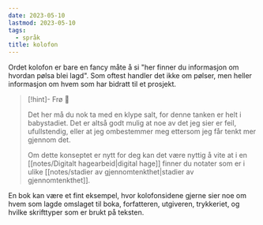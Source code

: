 ```yaml
---
date: 2023-05-10
lastmod: 2023-05-10
tags:
  - språk
title: kolofon
---
```

Ordet kolofon er bare en fancy måte å si "her finner du informasjon om hvordan pølsa blei lagd". Som oftest handler det ikke om pølser, men heller informasjon om hvem som har bidratt til et prosjekt.

> [!hint]- Frø  🌱
>
> Det her må du nok ta med en klype salt, for denne tanken er helt i babystadiet. Det er altså godt mulig at noe av det jeg sier er feil, ufullstendig, eller at jeg ombestemmer meg ettersom jeg får tenkt mer gjennom det.
> 
> Om dette konseptet er nytt for deg kan det være nyttig å vite at i en [[notes/Digitalt hagearbeid|digital hage]] finner du notater som er i ulike [[notes/stadier av gjennomtenkthet|stadier av gjennomtenkthet]].

En bok kan være et fint eksempel, hvor kolofonsidene gjerne sier noe om hvem som lagde omslaget til boka, forfatteren, utgiveren, trykkeriet, og hvilke skrifttyper som er brukt på teksten.
